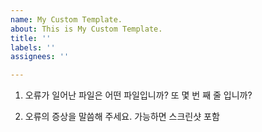 ```yaml
---
name: My Custom Template.
about: This is My Custom Template.
title: ''
labels: ''
assignees: ''

---
```


1. 오류가 일어난 파일은 어떤 파일입니까? 또 몇 번 째 줄 입니까?


2. 오류의 증상을 말씀해 주세요. 가능하면 스크린샷 포함
